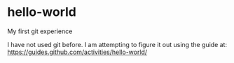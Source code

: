 # hello-world
My first git experience

I have not used git before. I am attempting to figure it out using the guide at: https://guides.github.com/activities/hello-world/
